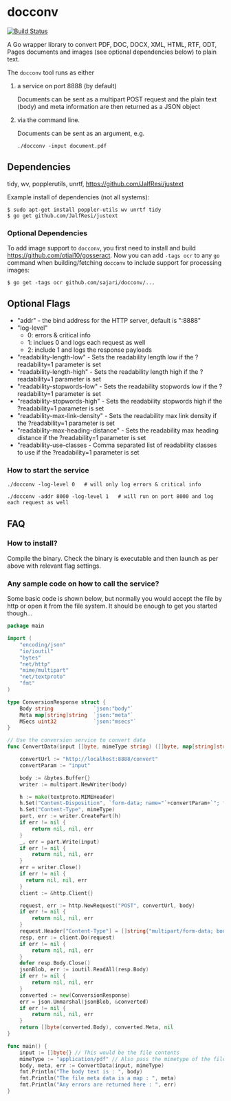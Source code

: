 # docconv
[![Build Status](https://travis-ci.org/sajari/docconv.svg?branch=master)](https://travis-ci.org/sajari/docconv)

A Go wrapper library to convert PDF, DOC, DOCX, XML, HTML, RTF, ODT, Pages documents and images (see optional dependencies below) to plain text.

The `docconv` tool runs as either

1. a service on port 8888 (by default)

   Documents can be sent as a multipart POST request and the plain text (body) and meta information are then returned as a JSON object

2. via the command line.

   Documents can be sent as an argument, e.g.

   ```./docconv -input document.pdf```

## Dependencies
tidy, wv, popplerutils, unrtf, https://github.com/JalfResi/justext

Example install of dependencies (not all systems):

    $ sudo apt-get install poppler-utils wv unrtf tidy
    $ go get github.com/JalfResi/justext

### Optional Dependencies

To add image support to `docconv`, you first need to install and build https://github.com/otiai10/gosseract.  Now you can add `-tags ocr` to any `go` command when building/fetching `docconv` to include support for processing images:

    $ go get -tags ocr github.com/sajari/docconv/...

## Optional Flags
 - "addr" - the bind address for the HTTP server, default is ":8888"
 - "log-level"
    - 0: errors & critical info
    - 1: inclues 0 and logs each request as well
    - 2: include 1 and logs the response payloads
 - "readability-length-low" - Sets the readability length low if the ?readability=1 parameter is set
 - "readability-length-high" - Sets the readability length high if the ?readability=1 parameter is set
 - "readability-stopwords-low" - Sets the readability stopwords low if the ?readability=1 parameter is set
 - "readability-stopwords-high" - Sets the readability stopwords high if the ?readability=1 parameter is set
 - "readability-max-link-density" - Sets the readability max link density if the ?readability=1 parameter is set
 - "readability-max-heading-distance" - Sets the readability max heading distance if the ?readability=1 parameter is set
 - "readability-use-classes - Comma separated list of readability classes to use if the ?readability=1 parameter is set

### How to start the service
```./docconv -log-level 0   # will only log errors & critical info ```

```./docconv -addr 8000 -log-level 1   # will run on port 8000 and log each request as well ```

## FAQ

### How to install?
Compile the binary. Check the binary is executable and then launch as per above with relevant flag settings.

### Any sample code on how to call the service?
Some basic code is shown below, but normally you would accept the file by http or open it from the file system. It should be enough to get you started though...

```go
package main

import (
	"encoding/json"
	"io/ioutil"
	"bytes"
	"net/http"
	"mime/multipart"
	"net/textproto"
	"fmt"
)

type ConversionResponse struct {
	Body string             `json:"body"`
	Meta map[string]string  `json:"meta"`
	MSecs uint32            `json:"msecs"`
}

// Use the conversion service to convert data
func ConvertData(input []byte, mimeType string) ([]byte, map[string]string, error) {

	convertUrl := "http://localhost:8888/convert"
	convertParam := "input"

	body := &bytes.Buffer{}
	writer := multipart.NewWriter(body)

	h := make(textproto.MIMEHeader)
	h.Set("Content-Disposition", `form-data; name="`+convertParam+`"; filename="noname"`)
	h.Set("Content-Type", mimeType)
	part, err := writer.CreatePart(h)
	if err != nil {
		return nil, nil, err
	}
	_, err = part.Write(input)
	if err != nil {
		return nil, nil, err
	}
	err = writer.Close()
	if err != nil {
	  return nil, nil, err
	}
	client := &http.Client{}

	request, err := http.NewRequest("POST", convertUrl, body)
	if err != nil {
		return nil, nil, err
	}
	request.Header["Content-Type"] = []string{"multipart/form-data; boundary="+writer.Boundary()}
	resp, err := client.Do(request)
	if err != nil {
		return nil, nil, err
	}
	defer resp.Body.Close()
	jsonBlob, err := ioutil.ReadAll(resp.Body)
	if err != nil {
		return nil, nil, err
	}
	converted := new(ConversionResponse)
	err = json.Unmarshal(jsonBlob, &converted)
	if err != nil {
		return nil, nil, err
	}
	return []byte(converted.Body), converted.Meta, nil
}

func main() {
	input := []byte{} // This would be the file contents
	mimeType := "application/pdf" // Also pass the mimetype of the file
	body, meta, err := ConvertData(input, mimeType)
	fmt.Println("The body text is : ", body)
	fmt.Println("The file meta data is a map : ", meta)
	fmt.Println("Any errors are returned here : ", err)
}
```
